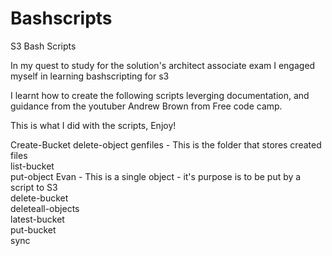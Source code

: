 # Bashscripts
S3 Bash Scripts

In my quest to study for the solution's architect associate exam I engaged myself in learning bashscripting for s3

I learnt how to create the following scripts leverging documentation, and guidance from the youtuber Andrew Brown from Free code camp. 

This is what I did with the scripts, Enjoy!

Create-Bucket
delete-object
genfiles - This is the folder that stores created files       
list-bucket  
put-object
Evan - This is a single object - it's purpose is to be put by a script to S3           
delete-bucket  
deleteall-objects  
latest-bucket  
put-bucket   
sync
